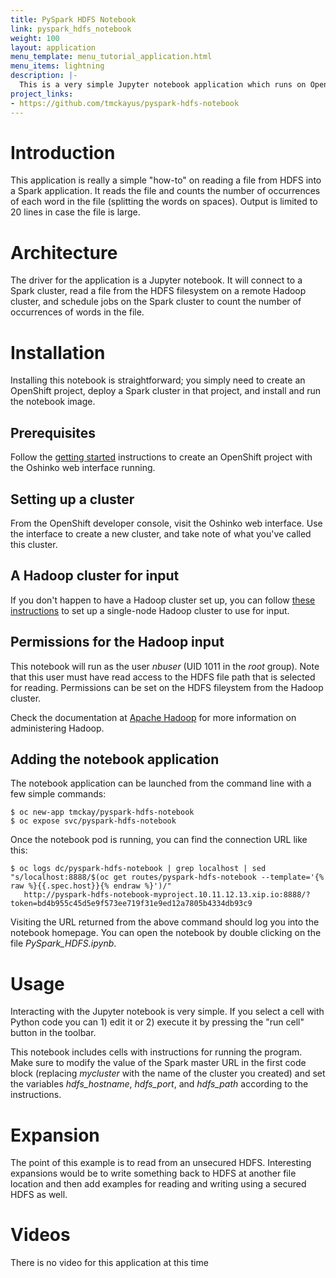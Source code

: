 ```yaml
---
title: PySpark HDFS Notebook
link: pyspark_hdfs_notebook
weight: 100
layout: application
menu_template: menu_tutorial_application.html
menu_items: lightning
description: |-
  This is a very simple Jupyter notebook application which runs on OpenShift. It shows how to read a file from a remote HDFS filesystem with PySpark.
project_links:
- https://github.com/tmckayus/pyspark-hdfs-notebook
---
```


<h1 id="introduction">Introduction</h1>

This application is really a simple "how-to" on reading a file
from HDFS into a Spark application. It reads the file and counts
the number of occurrences of each word in the file (splitting the
words on spaces). Output is limited to 20 lines in case the file
is large.

<h1 id="architecture">Architecture</h1>

The driver for the application is a Jupyter notebook. It will
connect to a Spark cluster, read a file from the HDFS filesystem
on a remote Hadoop cluster, and schedule jobs on the Spark cluster
to count the number of occurrences of words in the file.

<h1 id="installation">Installation</h1>

Installing this notebook is straightforward; you simply need to
create an OpenShift project, deploy a Spark cluster in that project, and
install and run the notebook image.

## Prerequisites

Follow the [getting started](/get-started) instructions
to create an OpenShift project with the Oshinko web interface running.

## Setting up a cluster

From the OpenShift developer console, visit the Oshinko web interface. Use the
interface to create a new cluster, and take note of what you've called this
cluster.

## A Hadoop cluster for input ##

If you don't happen to have a Hadoop cluster set up, you can follow
[these instructions](https://hadoop.apache.org/docs/r2.7.1/hadoop-project-dist/hadoop-common/SingleCluster.html)
to set up a single-node Hadoop cluster to use for input.

## Permissions for the Hadoop input ##

This notebook will run as the user *nbuser* (UID 1011 in the *root* group). Note that this user must
have read access to the HDFS file path that is selected for reading.  Permissions can be set on
the HDFS fileystem from the Hadoop cluster.

Check the documentation at [Apache Hadoop](http://hadoop.apache.org/) for more information on
administering Hadoop.

## Adding the notebook application

The notebook application can be launched from the command line with a few
simple commands:

```
$ oc new-app tmckay/pyspark-hdfs-notebook
$ oc expose svc/pyspark-hdfs-notebook
```

Once the notebook pod is running, you can find the connection URL like this:

```
$ oc logs dc/pyspark-hdfs-notebook | grep localhost | sed "s/localhost:8888/$(oc get routes/pyspark-hdfs-notebook --template='{% raw %}{{.spec.host}}{% endraw %}')/"
   http://pyspark-hdfs-notebook-myproject.10.11.12.13.xip.io:8888/?token=bd4b955c45d5e9f573ee719f31e9ed12a7805b4334db93c9
```

Visiting the URL returned from the above command should log you into the notebook homepage.
You can open the notebook by double clicking on the file *PySpark_HDFS.ipynb*.

<h1 id="usage">Usage</h1>

Interacting with the Jupyter notebook is very simple. If you select a cell
with Python code you can 1) edit it or 2) execute it by pressing the "run cell"
button in the toolbar.

This notebook includes cells with instructions for running the program. Make
sure to modify the value of the Spark master URL in the first code block
(replacing *mycluster* with the name of the cluster you created) and
set the variables *hdfs_hostname*, *hdfs_port*, and *hdfs_path* according
to the instructions.

<h1 id="expansion">Expansion</h1>

The point of this example is to read from an unsecured HDFS. Interesting
expansions would be to write something back to HDFS at another file location
and then add examples for reading and writing using a secured HDFS as well.

<h1 id="videos">Videos</h1>

There is no video for this application at this time
